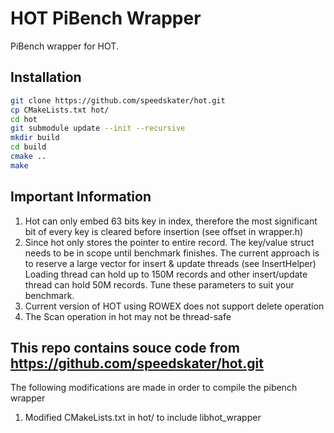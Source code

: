 # HOT PiBench Wrapper

PiBench wrapper for HOT.

## Installation
```bash
git clone https://github.com/speedskater/hot.git
cp CMakeLists.txt hot/
cd hot
git submodule update --init --recursive
mkdir build
cd build
cmake ..
make
```

## Important Information
1. Hot can only embed 63 bits key in index, therefore the most significant bit 
of every key is cleared before insertion (see offset in wrapper.h)
2. Since hot only stores the pointer to entire record. The key/value struct 
needs to be in scope until benchmark finishes. The current approach is to 
reserve a large vector for insert & update threads (see InsertHelper)
Loading thread can hold up to 150M records and other insert/update thread can
hold 50M records. Tune these parameters to suit your benchmark.
3. Current version of HOT using ROWEX does not support delete operation
4. The Scan operation in hot may not be thread-safe

## This repo contains souce code from https://github.com/speedskater/hot.git
The following modifications are made in order to compile the pibench wrapper
1. Modified CMakeLists.txt in hot/ to include libhot_wrapper
